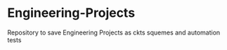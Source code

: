# Engineering-Projects
Repository to save Engineering Projects as ckts squemes and automation tests

